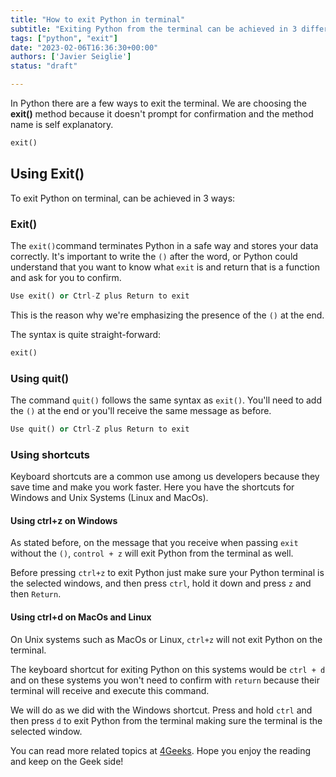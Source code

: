 ```yaml
---
title: "How to exit Python in terminal"
subtitle: "Exiting Python from the terminal can be achieved in 3 different ways. The exit and quit commands will exit python and you can as well exit by using keyboard shortcuts as ctrl+z and ctrl+d on Windows and Unix Based Systems respectively"
tags: ["python", "exit"]
date: "2023-02-06T16:36:30+00:00"
authors: ['Javier Seiglie']
status: "draft"

---
```


In Python there are a few ways to exit the terminal. We are choosing the **exit()** method because it doesn't prompt for confirmation and the method name is self explanatory.

```python
exit()
```

## Using Exit()

To exit Python on terminal, can be achieved in 3 ways:

### Exit()

The `exit()`command terminates Python in a safe way and stores your data correctly. It's important to write the `()` after the word, or Python could understand that you want to know what `exit` is and return that is a function and ask for you to confirm. 

```python
Use exit() or Ctrl-Z plus Return to exit
```

This is the reason why we're emphasizing the presence of the `()` at the end.

The syntax is quite straight-forward:

```python
exit()
```

### Using quit()

The command `quit()` follows the same syntax as `exit()`. You'll need to add the `()` at the end or you'll receive the same message as before.

```python
Use quit() or Ctrl-Z plus Return to exit
```
### Using shortcuts

Keyboard shortcuts are a common use among us developers because they save time and make you work faster. Here you have the shortcuts for Windows and Unix Systems (Linux and MacOs).

#### Using ctrl+z on Windows

As stated before, on the message that you receive when passing `exit` without the `()`, `control + z` will exit Python from the terminal as well. 

Before pressing `ctrl+z` to exit Python just make sure your Python terminal is the selected windows, and then press `ctrl`, hold it down and press `z` and then `Return`.

#### Using ctrl+d on MacOs and Linux

On Unix systems such as MacOs or Linux, `ctrl+z` will not exit Python on the terminal. 

The keyboard shortcut for exiting Python on this systems would be `ctrl + d` and on these systems you won't need to confirm with `return` because their terminal will receive and execute this command.

We will do as we did with the Windows shortcut. Press and hold `ctrl` and then press `d` to exit Python from the terminal making sure the terminal is the selected window.

You can read more related topics at [4Geeks](https://4geeks.com/). Hope you enjoy the reading and keep on the Geek side!
